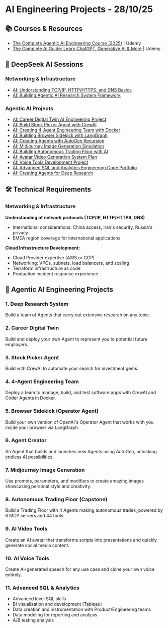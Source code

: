 # AI Engineering Projects - 28/10/25

## 📚 Courses & Resources
- [The Complete Agentic AI Engineering Course (2025)](https://www.udemy.com/course/the-complete-agentic-ai-engineering-course/?couponCode=MT251028G19) | Udemy
- [The Complete AI Guide: Learn ChatGPT, Generative AI & More](https://www.udemy.com/course/complete-ai-guide/?couponCode=MT251028G19) | Udemy

## 🤖 DeepSeek AI Sessions

### Networking & Infrastructure
- [AI: Understanding TCP/IP, HTTP/HTTPS, and DNS Basics](https://chat.deepseek.com/a/chat/s/cf2339f4-d4ff-4870-8475-99b489eaf0d5)
- [AI: Building Agentic AI Research System Framework](https://chat.deepseek.com/a/chat/s/143e6f6d-d174-4afd-866e-9f9e11e85f1f)

### Agentic AI Projects
- [AI: Career Digital Twin AI Engineering Project](https://chat.deepseek.com/a/chat/s/99c86065-fc0d-4263-b626-8b7f40a9f9f7)
- [AI: Build Stock Picker Agent with CrewAI](https://chat.deepseek.com/a/chat/s/2ecd00fe-a4e2-434e-b50d-c0fdf52de1b6)
- [AI: Creating 4-Agent Engineering Team with Docker](https://chat.deepseek.com/a/chat/s/5dc51377-3704-497d-96ca-7aba5522b95b)
- [AI: Building Browser Sidekick with LangGraph](https://chat.deepseek.com/a/chat/s/5b4e51bb-eb14-4b50-adab-258790c01f4b)
- [AI: Creating Agents with AutoGen Recursion](https://chat.deepseek.com/a/chat/s/171da978-239c-4fb3-bf8d-b9fc0f381fcd)
- [AI: Midjourney Image Generation Simulation](https://chat.deepseek.com/a/chat/s/152c9f2c-ba6f-409c-b0a4-44c6487098df)
- [AI: Building Autonomous Trading Floor with AI](https://chat.deepseek.com/a/chat/s/3586af04-a3d2-4b9a-8ccd-f9245b00063e)
- [AI: Avatar Video Generation System Plan](https://chat.deepseek.com/a/chat/s/1ac157f7-f482-49fc-89cd-fba295631e96)
- [AI: Voice Tools Development Project](https://chat.deepseek.com/a/chat/s/12860345-514b-44ed-bcf8-28f305d2c99c)
- [AI: Advanced SQL and Analytics Engineering Code Portfolio](https://chat.deepseek.com/a/chat/s/db38bc63-b52d-4b82-80b4-33f4e6c3d14f)
- [AI: Creating Agents for Deep Research](https://chat.deepseek.com/a/chat/s/e939522c-14c5-45d3-ad3a-195aeb04ee01)

## 🛠️ Technical Requirements

### Networking & Infrastructure
**Understanding of network protocols (TCP/IP, HTTP/HTTPS, DNS)**
- International considerations: China access, Iran's security, Russia's privacy
- EMEA region coverage for international applications

**Cloud Infrastructure Development:**
- Cloud Provider expertise (AWS or GCP)
- Networking: VPCs, subnets, load balancers, and scaling
- Terraform infrastructure as code
- Production incident response experience

## 🚀 Agentic AI Engineering Projects

### 1. Deep Research System
Build a team of Agents that carry out extensive research on any topic.

### 2. Career Digital Twin
Build and deploy your own Agent to represent you to potential future employers.

### 3. Stock Picker Agent
Build with CrewAI to automate your search for investment gems.

### 4. 4-Agent Engineering Team
Deploy a team to manage, build, and test software apps with CrewAI and Coder Agents in Docker.

### 5. Browser Sidekick (Operator Agent)
Build your own version of OpenAI's Operator Agent that works with you inside your browser via LangGraph.

### 6. Agent Creator
An Agent that builds and launches new Agents using AutoGen, unlocking endless AI possibilities.

### 7. Midjourney Image Generation
Use prompts, parameters, and modifiers to create amazing images showcasing personal style and creativity.

### 8. Autonomous Trading Floor (Capstone)
Build a Trading Floor with 4 Agents making autonomous trades, powered by 6 MCP servers and 44 tools.

### 9. AI Video Tools
Create an AI avatar that transforms scripts into presentations and quickly generate social media content.

### 10. AI Voice Tools
Create AI-generated speech for any use case and clone your own voice entirely.

### 11. Advanced SQL & Analytics
- Advanced level SQL skills
- BI visualization and development (Tableau)
- Data creation and instrumentation with Product/Engineering teams
- Data modeling for reporting and analysis
- A/B testing analysis

